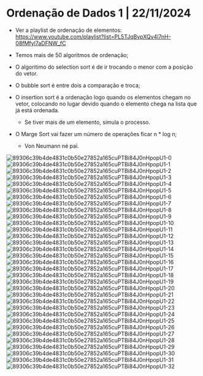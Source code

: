 # Ordenação de Dados 1 | 22/11/2024

- Ver a playlist de ordenação de elementos: https://www.youtube.com/playlist?list=PL5TJqBvpXQv4l7nH-08fMfyl7aDFNW_fC

- Temos mais de 50 algoritmos de ordenação;
- O algoritimo do selection sort é de ir trocando o menor com a posição do vetor.
- O bubble sort é entre dois a comparação e troca;
- O insertion sort é a ordenação logo quando os elementos chegam no vetor, colocando no lugar devido quando o elemento chega na lista que já está ordenada.
  - Se tiver mais de um elemento, simula o processo.
 
- O Marge Sort vai fazer um número de operações ficar n * log n;
  - Von Neumann né pai.

![89306c39b4de4831c0b50e27852a165cuPTBi84J0nHpopU1-0](https://github.com/user-attachments/assets/ab2b468b-0f62-4b9e-b76b-19bfa1cc303d)
![89306c39b4de4831c0b50e27852a165cuPTBi84J0nHpopU1-1](https://github.com/user-attachments/assets/16e1f8f6-1653-4af4-872a-0b63cf7450bf)
![89306c39b4de4831c0b50e27852a165cuPTBi84J0nHpopU1-2](https://github.com/user-attachments/assets/a42a4ead-535e-49d8-a5d2-851325635f3d)
![89306c39b4de4831c0b50e27852a165cuPTBi84J0nHpopU1-3](https://github.com/user-attachments/assets/8cf8aacb-bb5b-46df-b5b9-3afa623ba2c8)
![89306c39b4de4831c0b50e27852a165cuPTBi84J0nHpopU1-4](https://github.com/user-attachments/assets/6db74c1e-1748-4a12-974e-bf95f7454e7e)
![89306c39b4de4831c0b50e27852a165cuPTBi84J0nHpopU1-5](https://github.com/user-attachments/assets/346cc9d7-722f-4508-b3e3-55074b4622c1)
![89306c39b4de4831c0b50e27852a165cuPTBi84J0nHpopU1-6](https://github.com/user-attachments/assets/36038afd-9687-4408-b908-c1e99f5d255d)
![89306c39b4de4831c0b50e27852a165cuPTBi84J0nHpopU1-7](https://github.com/user-attachments/assets/69e91cf2-c7c7-4c99-a724-14e58f3b4afb)
![89306c39b4de4831c0b50e27852a165cuPTBi84J0nHpopU1-8](https://github.com/user-attachments/assets/880af13f-378d-44b7-b0b2-58d331baba37)
![89306c39b4de4831c0b50e27852a165cuPTBi84J0nHpopU1-9](https://github.com/user-attachments/assets/f7f90e07-327a-4df0-96cf-9b211dcd2c5b)
![89306c39b4de4831c0b50e27852a165cuPTBi84J0nHpopU1-10](https://github.com/user-attachments/assets/f97ac530-3f4f-4fcd-b564-e5d9c3696a99)
![89306c39b4de4831c0b50e27852a165cuPTBi84J0nHpopU1-11](https://github.com/user-attachments/assets/9527fd7a-b3f7-4300-9558-d44bd91074a6)
![89306c39b4de4831c0b50e27852a165cuPTBi84J0nHpopU1-12](https://github.com/user-attachments/assets/9bd6158c-aba7-4e9a-82a8-38b66605fcf6)
![89306c39b4de4831c0b50e27852a165cuPTBi84J0nHpopU1-13](https://github.com/user-attachments/assets/0dd54ccc-07cb-4f32-bd71-a039f51515e7)
![89306c39b4de4831c0b50e27852a165cuPTBi84J0nHpopU1-14](https://github.com/user-attachments/assets/2761d271-9d7b-45e8-ac13-24dda0c6bf50)
![89306c39b4de4831c0b50e27852a165cuPTBi84J0nHpopU1-15](https://github.com/user-attachments/assets/03334474-cb97-4da6-9d18-6eb44bf65996)
![89306c39b4de4831c0b50e27852a165cuPTBi84J0nHpopU1-16](https://github.com/user-attachments/assets/f6096926-6ec6-48db-b908-eab0c97b86a8)
![89306c39b4de4831c0b50e27852a165cuPTBi84J0nHpopU1-17](https://github.com/user-attachments/assets/886f4f53-3b7b-409e-9ffb-3c0d474460ab)
![89306c39b4de4831c0b50e27852a165cuPTBi84J0nHpopU1-18](https://github.com/user-attachments/assets/d0ce2c67-a595-4108-bca0-f3fd19b62222)
![89306c39b4de4831c0b50e27852a165cuPTBi84J0nHpopU1-19](https://github.com/user-attachments/assets/e9457be5-4ad1-467c-a7ce-a495ce33a8e7)
![89306c39b4de4831c0b50e27852a165cuPTBi84J0nHpopU1-20](https://github.com/user-attachments/assets/2259d4e3-d5c4-4625-acea-6fcd70d592db)
![89306c39b4de4831c0b50e27852a165cuPTBi84J0nHpopU1-21](https://github.com/user-attachments/assets/bd25140a-e740-4563-b042-9f774b0e3297)
![89306c39b4de4831c0b50e27852a165cuPTBi84J0nHpopU1-22](https://github.com/user-attachments/assets/cb2f20f8-3eac-4597-b1df-30e4e3d0a84e)
![89306c39b4de4831c0b50e27852a165cuPTBi84J0nHpopU1-23](https://github.com/user-attachments/assets/15bdc27b-b20a-4b75-bf30-13c359519562)
![89306c39b4de4831c0b50e27852a165cuPTBi84J0nHpopU1-24](https://github.com/user-attachments/assets/024dd132-f2a0-4a42-b1ba-004dd6fbfc9e)
![89306c39b4de4831c0b50e27852a165cuPTBi84J0nHpopU1-25](https://github.com/user-attachments/assets/e6df8a6d-96f8-400a-93c5-fa305b23f8e1)
![89306c39b4de4831c0b50e27852a165cuPTBi84J0nHpopU1-26](https://github.com/user-attachments/assets/348af0bd-14de-4376-913c-3365c3706da0)
![89306c39b4de4831c0b50e27852a165cuPTBi84J0nHpopU1-27](https://github.com/user-attachments/assets/f9016bff-13a2-4414-b866-45a49fb15109)
![89306c39b4de4831c0b50e27852a165cuPTBi84J0nHpopU1-28](https://github.com/user-attachments/assets/667f459c-df4c-4327-86e8-cee50c4c9bc1)
![89306c39b4de4831c0b50e27852a165cuPTBi84J0nHpopU1-29](https://github.com/user-attachments/assets/a5099eae-0069-4618-aa74-9d2f6cf54e89)
![89306c39b4de4831c0b50e27852a165cuPTBi84J0nHpopU1-30](https://github.com/user-attachments/assets/18fd6553-2696-46d1-bba7-ff5fa8431456)
![89306c39b4de4831c0b50e27852a165cuPTBi84J0nHpopU1-31](https://github.com/user-attachments/assets/b02ff800-f75d-411d-ac51-09faab677f3c)
![89306c39b4de4831c0b50e27852a165cuPTBi84J0nHpopU1-32](https://github.com/user-attachments/assets/7716f5aa-bf34-4d72-b507-7a98afb08394)
